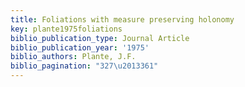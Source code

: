```yaml
---
title: Foliations with measure preserving holonomy
key: plante1975foliations
biblio_publication_type: Journal Article
biblio_publication_year: '1975'
biblio_authors: Plante, J.F.
biblio_pagination: "327\u2013361"
---
```

